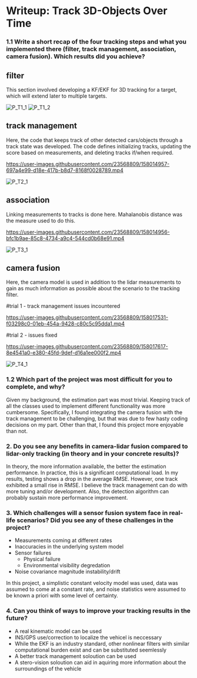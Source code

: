 # Writeup: Track 3D-Objects Over Time

### 1.1 Write a short recap of the four tracking steps and what you implemented there (filter, track management, association, camera fusion). Which results did you achieve? 

## filter

This section involved developing a KF/EKF for 3D tracking for a target, which will extend later to multiple targets. 

![P_T1_1](https://user-images.githubusercontent.com/23568809/158014749-ca2e9170-8360-4faa-9601-f057de322c24.png)
![P_T1_2](https://user-images.githubusercontent.com/23568809/158014758-b5c6a2cb-72a7-4d2c-8d73-12045d8b6187.png)

## track management

Here, the code that keeps track of other detected cars/objects through a track state was developed. The code defines initializing tracks, updating the score based on measurements, and deleting tracks if/when required. 

https://user-images.githubusercontent.com/23568809/158014957-697a4e99-d18e-417b-b8d7-8168f0028789.mp4

![P_T2_1](https://user-images.githubusercontent.com/23568809/158014763-2f7f9186-cc06-4f06-944d-4d4c3cfe37eb.png)

## association

Linking measurements to tracks is done here. Mahalanobis distance was the measure used to do this.

https://user-images.githubusercontent.com/23568809/158014956-bfc1b9ae-85c8-4734-a9c4-544cd0b68e91.mp4

![P_T3_1](https://user-images.githubusercontent.com/23568809/158014810-c227b7d3-8fd9-4793-8661-9744db67a47f.png)


## camera fusion

Here, the camera model is used in addition to the lidar measurements to gain as much information as possible about the scenario to the tracking filter.

#trial 1 - track management issues incountered

https://user-images.githubusercontent.com/23568809/158017531-f03298c0-01eb-454a-9428-c80c5c95dda1.mp4
 
#trial 2 - issues fixed

https://user-images.githubusercontent.com/23568809/158017617-8e4541a0-e380-45fd-9def-d16a1ee000f2.mp4


![P_T4_1](https://user-images.githubusercontent.com/23568809/158017533-d4bb9ab4-2772-43df-8741-fb19378789b5.png)

### 1.2 Which part of the project was most difficult for you to complete, and why?

Given my background, the estimation part was most trivial. Keeping track of all the classes used to implement different functionality was more cumbersome. Specifically, I found integrating the camera fusion with the track management to be challenging, but that was due to few hasty coding decisions on my part. Other than that, I found this project more enjoyable than not.

### 2. Do you see any benefits in camera-lidar fusion compared to lidar-only tracking (in theory and in your concrete results)? 

In theory, the more information available, the better the estimation performance. In practice, this is a significant computational load. In my results, testing shows a drop in the average RMSE. However, one track exhibited a small rise in RMSE. I believe the track management can do with more tuning and/or development. Also, the detection algorithm can probably sustain more performance improvement.

### 3. Which challenges will a sensor fusion system face in real-life scenarios? Did you see any of these challenges in the project?

- Measurements coming at different rates
- Inaccuracies in the underlying system model
- Sensor failures
  - Physical failure
  - Environmental visibility degredation 
- Noise covariance magnitude instability/drift

In this project, a simplistic constant velocity model was used, data was assumed to come at a constant rate, and noise statistics were assumed to be known a priori with some level of certainty.

### 4. Can you think of ways to improve your tracking results in the future?

- A real kinematic model can be used
- INS/GPS use/correction to localize the vehicel is neccessary 
- While the EKF is an industry standard, other nonlinear filters with similar computational burden exist and can be substituted seemlessly 
- A better track management soloution can be used
- A stero-vision soloution can aid in aquiring more information about the surroundings of the vehicle



